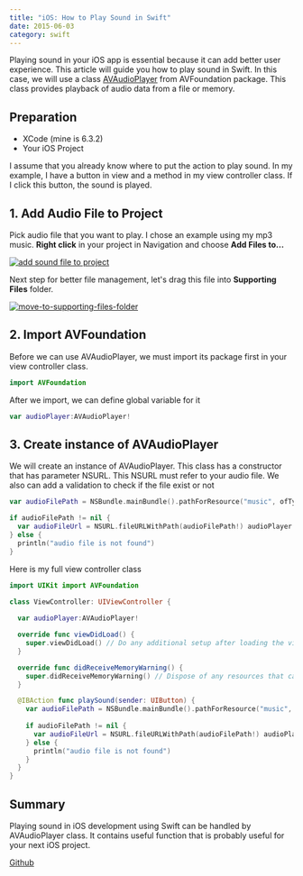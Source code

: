 ```yaml
---
title: "iOS: How to Play Sound in Swift"
date: 2015-06-03
category: swift
---
```


Playing sound in your iOS app is essential because it can add better user experience. This article will guide you how to play sound in Swift. In this case, we will use a class [AVAudioPlayer](https://developer.apple.com/library/ios/documentation/AVFoundation/Reference/AVAudioPlayerClassReference/) from AVFoundation package. This class provides playback of audio data from a file or memory.

## Preparation

- XCode (mine is 6.3.2)
- Your iOS Project

I assume that you already know where to put the action to play sound. In my example, I have a button in view and a method in my view controller class. If I click this button, the sound is played.

## 1. Add Audio File to Project

Pick audio file that you want to play. I chose an example using my mp3 music. **Right click** in your project in Navigation and choose **Add Files to...**

[![add sound file to project](/images/2015/add-sound-file-to-project.jpg)](/images/2015/add-sound-file-to-project.jpg "Add sound file to project")

Next step for better file management, let's drag this file into **Supporting Files** folder.

[![move-to-supporting-files-folder](/images/2015/move-to-supporting-files-folder.jpg)](/images/2015/move-to-supporting-files-folder.jpg)

## 2. Import AVFoundation

Before we can use AVAudioPlayer, we must import its package first in your view controller class.

```swift
import AVFoundation
```

After we import, we can define global variable for it

```swift
var audioPlayer:AVAudioPlayer!
```

## 3. Create instance of AVAudioPlayer

We will create an instance of AVAudioPlayer. This class has a constructor that has parameter NSURL. This NSURL must refer to your audio file. We also can add a validation to check if the file exist or not

```swift
var audioFilePath = NSBundle.mainBundle().pathForResource("music", ofType: "mp3") 

if audioFilePath != nil {
  var audioFileUrl = NSURL.fileURLWithPath(audioFilePath!) audioPlayer = AVAudioPlayer(contentsOfURL: audioFileUrl, error: nil) audioPlayer.play()
} else { 
  println("audio file is not found") 
}
```

Here is my full view controller class

```swift
import UIKit import AVFoundation

class ViewController: UIViewController { 
  
  var audioPlayer:AVAudioPlayer!

  override func viewDidLoad() { 
    super.viewDidLoad() // Do any additional setup after loading the view, typically from a nib. 
  }

  override func didReceiveMemoryWarning() { 
    super.didReceiveMemoryWarning() // Dispose of any resources that can be recreated. 
  }

  @IBAction func playSound(sender: UIButton) { 
    var audioFilePath = NSBundle.mainBundle().pathForResource("music", ofType: "mp3") 
    
    if audioFilePath != nil { 
      var audioFileUrl = NSURL.fileURLWithPath(audioFilePath!) audioPlayer = AVAudioPlayer(contentsOfURL: audioFileUrl, error: nil) audioPlayer.play()
    } else { 
      println("audio file is not found") 
    } 
  } 
} 
```

## Summary

Playing sound in iOS development using Swift can be handled by AVAudioPlayer class. It contains useful function that is probably useful for your next iOS project.

[Github](https://github.com/deerawan/playsoundios)

